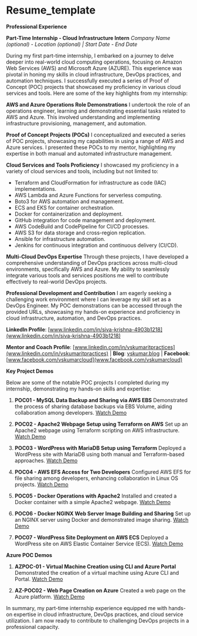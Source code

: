 # Resume_template

**Professional Experience**

**Part-Time Internship - Cloud Infrastructure Intern**
*Company Name (optional) - Location (optional) | Start Date - End Date*

During my first part-time internship, I embarked on a journey to delve deeper into real-world cloud computing operations, focusing on Amazon Web Services (AWS) and Microsoft Azure (AZURE). This experience was pivotal in honing my skills in cloud infrastructure, DevOps practices, and automation techniques. I successfully executed a series of Proof of Concept (POC) projects that showcased my proficiency in various cloud services and tools. Here are some of the key highlights from my internship:

**AWS and Azure Operations Role Demonstrations**
I undertook the role of an operations engineer, learning and demonstrating essential tasks related to AWS and Azure. This involved understanding and implementing infrastructure provisioning, management, and automation.

**Proof of Concept Projects (POCs)**
I conceptualized and executed a series of POC projects, showcasing my capabilities in using a range of AWS and Azure services. I presented these POCs to my mentor, highlighting my expertise in both manual and automated infrastructure management.

**Cloud Services and Tools Proficiency**
I showcased my proficiency in a variety of cloud services and tools, including but not limited to:
- Terraform and CloudFormation for infrastructure as code (IAC) implementations.
- AWS Lambda and Azure Functions for serverless computing.
- Boto3 for AWS automation and management.
- ECS and EKS for container orchestration.
- Docker for containerization and deployment.
- GitHub integration for code management and deployment.
- AWS CodeBuild and CodePipeline for CI/CD processes.
- AWS S3 for data storage and cross-region replication.
- Ansible for infrastructure automation.
- Jenkins for continuous integration and continuous delivery (CI/CD).

**Multi-Cloud DevOps Expertise**
Through these projects, I have developed a comprehensive understanding of DevOps practices across multi-cloud environments, specifically AWS and Azure. My ability to seamlessly integrate various tools and services positions me well to contribute effectively to real-world DevOps projects.

**Professional Development and Contribution**
I am eagerly seeking a challenging work environment where I can leverage my skill set as a DevOps Engineer. My POC demonstrations can be accessed through the provided URLs, showcasing my hands-on experience and proficiency in cloud infrastructure, automation, and DevOps practices.

**LinkedIn Profile**: [www.linkedin.com/in/siva-krishna-4903b1218](www.linkedin.com/in/siva-krishna-4903b1218)

**Mentor and Coach Profile**: [www.linkedin.com/in/vskumaritpractices](www.linkedin.com/in/vskumaritpractices) | **Blog**: [vskumar.blog](https://vskumar.blog) | **Facebook**: [www.facebook.com/vskumarcloud](www.facebook.com/vskumarcloud)

**Key Project Demos**

Below are some of the notable POC projects I completed during my internship, demonstrating my hands-on skills and expertise:

1. **POC01 - MySQL Data Backup and Sharing via AWS EBS**
   Demonstrated the process of sharing database backups via EBS Volume, aiding collaboration among developers.
   [Watch Demo](https://www.facebook.com/vskumarcloud/videos/5677803285610397/)

2. **POC02 - Apache2 Webpage Setup using Terraform on AWS**
   Set up an Apache2 webpage using Terraform scripting on AWS infrastructure.
   [Watch Demo](https://www.facebook.com/vskumarcloud/videos/3258587837693284/)

3. **POC03 - WordPress with MariaDB Setup using Terraform**
   Deployed a WordPress site with MariaDB using both manual and Terraform-based approaches.
   [Watch Demo](https://www.facebook.com/vskumarcloud/videos/478293220883570/)

4. **POC04 - AWS EFS Access for Two Developers**
   Configured AWS EFS for file sharing among developers, enhancing collaboration in Linux OS projects.
   [Watch Demo](https://www.facebook.com/vskumarcloud/videos/1141458943166986/)

5. **POC05 - Docker Operations with Apache2**
   Installed and created a Docker container with a simple Apache2 webpage.
   [Watch Demo](https://www.facebook.com/vskumarcloud/videos/491189973024319/)

6. **POC06 - Docker NGINX Web Server Image Building and Sharing**
   Set up an NGINX server using Docker and demonstrated image sharing.
   [Watch Demo](https://www.facebook.com/vskumarcloud/videos/463896369042451/)

7. **POC07 - WordPress Site Deployment on AWS ECS**
   Deployed a WordPress site on AWS Elastic Container Service (ECS).
   [Watch Demo](https://www.facebook.com/vskumarcloud/videos/1077210862972191/)


**Azure POC Demos**

1. **AZPOC-01 - Virtual Machine Creation using CLI and Azure Portal**
   Demonstrated the creation of a virtual machine using Azure CLI and Portal.
   [Watch Demo](https://www.facebook.com/watch/?v=1327330671419607)

2. **AZ-POC02 - Web Page Creation on Azure**
   Created a web page on the Azure platform.
   [Watch Demo](https://fb.watch/hlMGbqrPvv/)


In summary, my part-time internship experience equipped me with hands-on expertise in cloud infrastructure, DevOps practices, and cloud service utilization. I am now ready to contribute to challenging DevOps projects in a professional capacity.
